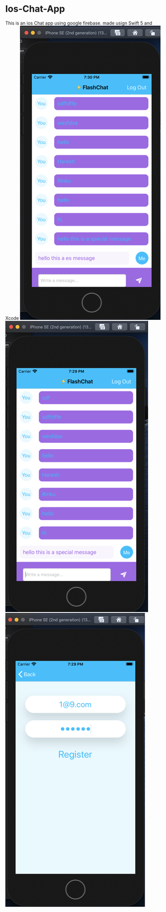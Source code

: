 # Ios-Chat-App
This is an ios Chat app using google firebase. made usign Swift 5 and Xcode 
![](Pictures/user2.png)
![](Pictures/user%201.png)
![](Pictures/Register.png)
